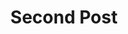 ---
layout: post
title: Second Post
excerpt: "Cooking tips."
modified: 2016-04-025
tags: [R, cleaning data, tutorial]
comments: true
image:
  feature: Pitch-banner.jpg
  credit: www.valleysbdc.org
  creditlink: http://www.valleysbdc.org/wp-content/uploads/2015/04/Pitch-banner.jpg
---